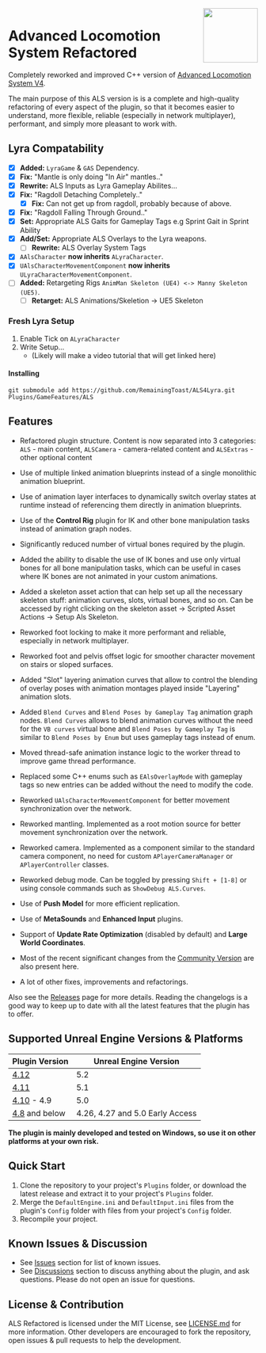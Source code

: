 <img src="Resources/Icon128.png" align="right" width="110">

# Advanced Locomotion System Refactored

Completely reworked and improved С++ version of [Advanced Locomotion System V4](https://www.unrealengine.com/marketplace/en-US/product/advanced-locomotion-system-v1).

The main purpose of this ALS version is is a complete and high-quality refactoring of every aspect of the plugin, so that it becomes easier to understand, more flexible, reliable (especially in network multiplayer), performant, and simply more pleasant to work with.

## Lyra Compatability
- [x] **Added:** `LyraGame` & `GAS` Dependency.
- [x] **Fix:** "Mantle is only doing "In Air" mantles.."
 - [x] **Rewrite:** ALS Inputs as Lyra Gameplay Abilites...
- [x] **Fix:** "Ragdoll Detaching Completely.."
  - [x] **Fix:** Can not get up from ragdoll, probably because of above.
- [x] **Fix:** "Ragdoll Falling Through Ground.."
- [x] **Set:** Appropriate ALS Gaits for Gameplay Tags e.g Sprint Gait in Sprint Ability
- [x] **Add/Set:** Appropriate ALS Overlays to the Lyra weapons.
  - [ ] **Rewrite:** ALS Overlay System Tags
- [x] `AAlsCharacter` **now inherits** `ALyraCharacter`.
- [x] `UAlsCharacterMovementComponent` **now inherits** `ULyraCharacterMovementComponent`.
- [ ] **Added:** Retargeting Rigs `AnimMan Skeleton (UE4) <-> Manny Skeleton (UE5)`.
  - [ ] **Retarget:** ALS Animations/Skeletion -> UE5 Skeleton

### Fresh Lyra Setup
  1. Enable Tick on `ALyraCharacter`
  2. Write Setup...
     - (Likely will make a video tutorial that will get linked here)

#### Installing
`git submodule add https://github.com/RemainingToast/ALS4Lyra.git Plugins/GameFeatures/ALS`

## Features

- Refactored plugin structure. Content is now separated into 3 categories: `ALS` - main content, `ALSCamera` - camera-related content and `ALSExtras` - other optional content
>
- Use of multiple linked animation blueprints instead of a single monolithic animation blueprint.
>
- Use of animation layer interfaces to dynamically switch overlay states at runtime instead of referencing them directly in animation blueprints.
>
- Use of the **Control Rig** plugin for IK and other bone manipulation tasks instead of animation graph nodes.
>
- Significantly reduced number of virtual bones required by the plugin.
>
- Added the ability to disable the use of IK bones and use only virtual bones for all bone manipulation tasks, which can be useful in cases where IK bones are not animated in your custom animations.
>
- Added a skeleton asset action that can help set up all the necessary skeleton stuff: animation curves, slots, virtual bones, and so on. Can be accessed by right clicking on the skeleton asset -> Scripted Asset Actions -> Setup Als Skeleton.
>
- Reworked foot locking to make it more performant and reliable, especially in network multiplayer.
>
- Reworked foot and pelvis offset logic for smoother character movement on stairs or sloped surfaces.
>
- Added "Slot" layering animation curves that allow to control the blending of overlay poses with animation montages played inside "Layering" animation slots.
>
- Added `Blend Curves` and `Blend Poses by Gameplay Tag` animation graph nodes. `Blend Curves` allows to blend animation curves without the need for the `VB curves` virtual bone and `Blend Poses by Gameplay Tag` is similar to `Blend Poses by Enum` but uses gameplay tags instead of enum.
>
- Moved thread-safe animation instance logic to the worker thread to improve game thread performance.
>
- Replaced some C++ enums such as `EAlsOverlayMode` with gameplay tags so new entries can be added without the need to modify the code.
>
- Reworked `UAlsCharacterMovementComponent` for better movement synchronization over the network.
>
- Reworked mantling. Implemented as a root motion source for better movement synchronization over the network.
>
- Reworked camera. Implemented as a component similar to the standard camera component, no need for custom `APlayerCameraManager` or `APlayerController` classes.
>
- Reworked debug mode. Can be toggled by pressing `Shift + [1-8]` or using console commands such as `ShowDebug ALS.Curves`.
>
- Use of **Push Model** for more efficient replication.
>
- Use of **MetaSounds** and **Enhanced Input** plugins.
>
- Support of **Update Rate Optimization** (disabled by default) and **Large World Coordinates**.
>
- Most of the recent significant changes from the [Community Version](https://github.com/dyanikoglu/ALS-Community) are also present here.
>
- A lot of other fixes, improvements and refactorings.

Also see the [Releases](https://github.com/Sixze/ALS-Refactored/releases) page for more details.
Reading the changelogs is a good way to keep up to date with all the latest features that the plugin has to offer.

## Supported Unreal Engine Versions & Platforms

| Plugin Version                                                            | Unreal Engine Version           |
|---------------------------------------------------------------------------|---------------------------------|
| [4.12](https://github.com/Sixze/ALS-Refactored/releases/tag/4.12)         | 5.2                             |
| [4.11](https://github.com/Sixze/ALS-Refactored/releases/tag/4.11)         | 5.1                             |
| [4.10](https://github.com/Sixze/ALS-Refactored/releases/tag/4.10) - 4.9   | 5.0                             |
| [4.8](https://github.com/Sixze/ALS-Refactored/releases/tag/4.8) and below | 4.26, 4.27 and 5.0 Early Access |

**The plugin is mainly developed and tested on Windows, so use it on other platforms at your own risk.**

## Quick Start

1. Clone the repository to your project's `Plugins` folder, or download the latest release and extract it to your project's `Plugins` folder.
2. Merge the `DefaultEngine.ini` and `DefaultInput.ini` files from the plugin's `Config` folder with files from your project's `Config` folder.
3. Recompile your project.

## Known Issues & Discussion
- See [Issues](https://github.com/Sixze/ALS-Refactored/issues) section for list of known issues.
- See [Discussions](https://github.com/Sixze/ALS-Refactored/discussions) section to discuss anything about the plugin, and ask questions. Please do not open an issue for questions.


## License & Contribution

ALS Refactored is licensed under the MIT License, see [LICENSE.md](LICENSE.md) for more information. Other developers are encouraged to fork the repository, open issues & pull requests to help the development.
